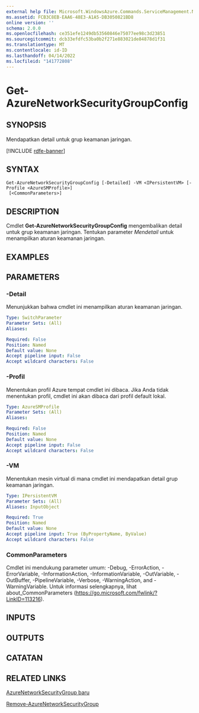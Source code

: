 ```yaml
---
external help file: Microsoft.WindowsAzure.Commands.ServiceManagement.Network.dll-Help.xml
ms.assetid: FCB3C8EB-EAA6-48E3-A1A5-DB3050821BD8
online version: ''
schema: 2.0.0
ms.openlocfilehash: ce351efe1249db53560846e75077ee98c3d23851
ms.sourcegitcommit: dcb33efdfc53ba0b2f271e883021de84878d1f31
ms.translationtype: MT
ms.contentlocale: id-ID
ms.lasthandoff: 04/14/2022
ms.locfileid: "141772808"
---
```

# Get-AzureNetworkSecurityGroupConfig

## SYNOPSIS
Mendapatkan detail untuk grup keamanan jaringan.

[!INCLUDE [rdfe-banner](../../includes/rdfe-banner.md)]

## SYNTAX

```
Get-AzureNetworkSecurityGroupConfig [-Detailed] -VM <IPersistentVM> [-Profile <AzureSMProfile>]
 [<CommonParameters>]
```

## DESCRIPTION
Cmdlet **Get-AzureNetworkSecurityGroupConfig** mengembalikan detail untuk grup keamanan jaringan.
Tentukan parameter *Mendetail* untuk menampilkan aturan keamanan jaringan.

## EXAMPLES

## PARAMETERS

### -Detail
Menunjukkan bahwa cmdlet ini menampilkan aturan keamanan jaringan.

```yaml
Type: SwitchParameter
Parameter Sets: (All)
Aliases: 

Required: False
Position: Named
Default value: None
Accept pipeline input: False
Accept wildcard characters: False
```

### -Profil
Menentukan profil Azure tempat cmdlet ini dibaca. Jika Anda tidak menentukan profil, cmdlet ini akan dibaca dari profil default lokal.

```yaml
Type: AzureSMProfile
Parameter Sets: (All)
Aliases: 

Required: False
Position: Named
Default value: None
Accept pipeline input: False
Accept wildcard characters: False
```

### -VM
Menentukan mesin virtual di mana cmdlet ini mendapatkan detail grup keamanan jaringan.

```yaml
Type: IPersistentVM
Parameter Sets: (All)
Aliases: InputObject

Required: True
Position: Named
Default value: None
Accept pipeline input: True (ByPropertyName, ByValue)
Accept wildcard characters: False
```

### CommonParameters
Cmdlet ini mendukung parameter umum: -Debug, -ErrorAction, -ErrorVariable, -InformationAction, -InformationVariable, -OutVariable, -OutBuffer, -PipelineVariable, -Verbose, -WarningAction, and -WarningVariable. Untuk informasi selengkapnya, lihat about_CommonParameters (https://go.microsoft.com/fwlink/?LinkID=113216).

## INPUTS

## OUTPUTS

## CATATAN

## RELATED LINKS

[AzureNetworkSecurityGroup baru](./New-AzureNetworkSecurityGroup.md)

[Remove-AzureNetworkSecurityGroup](./Remove-AzureNetworkSecurityGroup.md)


